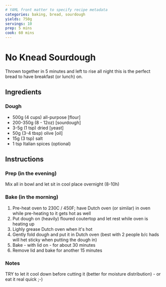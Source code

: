 ```yaml
---
# YAML front matter to specify recipe metadata
categories: baking, bread, sourdough
yields: 750g
servings: 10
prep: 5 mins
cook: 60 mins
---
```


# No Knead Sourdough

Thrown together in 5 minutes and left to rise all night this is the perfect bread to have breakfast (or lunch) on.

## Ingredients

### Dough
- 500g (4 cups)		all-purpose [flour]
- 200-350g (8 - 12oz)	[sourdough]
- 3-5g 	(1 tsp)	dried [yeast]
- 50g (3-4 tbsp)		olive [oil]
- 15g (3 tsp)		salt
- 1 tsp 			Italian spices (optional)


## Instructions

### Prep (in the evening)
Mix all in bowl and let sit in cool place overnight (8-10h)

### Bake (in the morning)
1. Pre-heat oven to 230C / 450F; have Dutch oven (or similar) in oven while pre-heating to it gets hot as well
2. Put dough on (heavily) floured coutertop and let rest while oven is heating up
3. Lighly grease Dutch oven when it's hot
4. Gently fold dough and put it in Dutch oven (best with 2 people b/c hads will het sticky when putting the dough in)
5. Bake - with lid on - for about 30 minutes
6. Remove lid and bake for another 15 minutes

### Notes
TRY to let it cool down before cutting it (better for moisture distribution) - or eat it real quick ;-)


